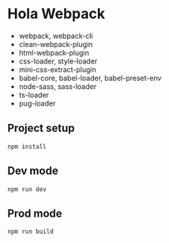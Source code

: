 # Hola Webpack

- webpack, webpack-cli
- clean-webpack-plugin
- html-webpack-plugin
- css-loader, style-loader
- mini-css-extract-plugin
- babel-core, babel-loader, babel-preset-env
- node-sass, sass-loader
- ts-loader
- pug-loader

## Project setup
```
npm install
```

## Dev mode
```
npm run dev
```

## Prod mode
```
npm run build
```
